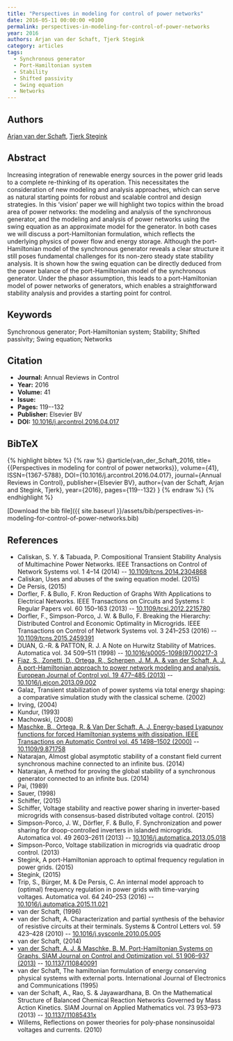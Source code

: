 ```yaml
---
title: "Perspectives in modeling for control of power networks"
date: 2016-05-11 00:00:00 +0100
permalink: perspectives-in-modeling-for-control-of-power-networks
year: 2016
authors: Arjan van der Schaft, Tjerk Stegink
category: articles
tags:
  - Synchronous generator
  - Port-Hamiltonian system
  - Stability
  - Shifted passivity
  - Swing equation
  - Networks
---
```

 
## Authors
[Arjan van der Schaft](authors/arjan-van-der-schaft), [Tjerk Stegink](authors/tjerk-w-stegink)
 
## Abstract
Increasing integration of renewable energy sources in the power grid leads to a complete re-thinking of its operation. This necessitates the consideration of new modeling and analysis approaches, which can serve as natural starting points for robust and scalable control and design strategies. In this ‘vision’ paper we will highlight two topics within the broad area of power networks: the modeling and analysis of the synchronous generator, and the modeling and analysis of power networks using the swing equation as an approximate model for the generator. In both cases we will discuss a port-Hamiltonian formulation, which reflects the underlying physics of power flow and energy storage. Although the port-Hamiltonian model of the synchronous generator reveals a clear structure it still poses fundamental challenges for its non-zero steady state stability analysis. It is shown how the swing equation can be directly deduced from the power balance of the port-Hamiltonian model of the synchronous generator. Under the phasor assumption, this leads to a port-Hamiltonian model of power networks of generators, which enables a straightforward stability analysis and provides a starting point for control.
 
## Keywords
Synchronous generator; Port-Hamiltonian system; Stability; Shifted passivity; Swing equation; Networks
 
## Citation
- **Journal:** Annual Reviews in Control
- **Year:** 2016
- **Volume:** 41
- **Issue:** 
- **Pages:** 119--132
- **Publisher:** Elsevier BV
- **DOI:** [10.1016/j.arcontrol.2016.04.017](https://doi.org/10.1016/j.arcontrol.2016.04.017)
 
## BibTeX
{% highlight bibtex %}
{% raw %}
@article{van_der_Schaft_2016,
  title={{Perspectives in modeling for control of power networks}},
  volume={41},
  ISSN={1367-5788},
  DOI={10.1016/j.arcontrol.2016.04.017},
  journal={Annual Reviews in Control},
  publisher={Elsevier BV},
  author={van der Schaft, Arjan and Stegink, Tjerk},
  year={2016},
  pages={119--132}
}
{% endraw %}
{% endhighlight %}
 
[Download the bib file]({{ site.baseurl }}/assets/bib/perspectives-in-modeling-for-control-of-power-networks.bib)
 
## References
- Caliskan, S. Y. & Tabuada, P. Compositional Transient Stability Analysis of Multimachine Power Networks. IEEE Transactions on Control of Network Systems vol. 1 4–14 (2014) -- [10.1109/tcns.2014.2304868](https://doi.org/10.1109/tcns.2014.2304868)
- Caliskan, Uses and abuses of the swing equation model. (2015)
- De Persis, (2015)
- Dorfler, F. & Bullo, F. Kron Reduction of Graphs With Applications to Electrical Networks. IEEE Transactions on Circuits and Systems I: Regular Papers vol. 60 150–163 (2013) -- [10.1109/tcsi.2012.2215780](https://doi.org/10.1109/tcsi.2012.2215780)
- Dorfler, F., Simpson-Porco, J. W. & Bullo, F. Breaking the Hierarchy: Distributed Control and Economic Optimality in Microgrids. IEEE Transactions on Control of Network Systems vol. 3 241–253 (2016) -- [10.1109/tcns.2015.2459391](https://doi.org/10.1109/tcns.2015.2459391)
- DUAN, G.-R. & PATTON, R. J. A Note on Hurwitz Stability of Matrices. Automatica vol. 34 509–511 (1998) -- [10.1016/s0005-1098(97)00217-3](https://doi.org/10.1016/s0005-1098(97)00217-3)
- [Fiaz, S., Zonetti, D., Ortega, R., Scherpen, J. M. A. & van der Schaft, A. J. A port-Hamiltonian approach to power network modeling and analysis. European Journal of Control vol. 19 477–485 (2013)](a-port-hamiltonian-approach-to-power-network-modeling-and-analysis) -- [10.1016/j.ejcon.2013.09.002](https://doi.org/10.1016/j.ejcon.2013.09.002)
- Galaz, Transient stabilization of power systems via total energy shaping: a comparative simulation study with the classical scheme. (2002)
- Irving, (2004)
- Kundur, (1993)
- Machowski, (2008)
- [Maschke, B., Ortega, R. & Van Der Schaft, A. J. Energy-based Lyapunov functions for forced Hamiltonian systems with dissipation. IEEE Transactions on Automatic Control vol. 45 1498–1502 (2000)](energy-based-lyapunov-functions-for-forced-hamiltonian-systems-with-dissipation) -- [10.1109/9.871758](https://doi.org/10.1109/9.871758)
- Natarajan, Almost global asymptotic stability of a constant field current synchronous machine connected to an infinite bus. (2014)
- Natarajan, A method for proving the global stability of a synchronous generator connected to an infinite bus. (2014)
- Pai, (1989)
- Sauer, (1998)
- Schiffer, (2015)
- Schiffer, Voltage stability and reactive power sharing in inverter-based microgrids with consensus-based distributed voltage control. (2015)
- Simpson-Porco, J. W., Dörfler, F. & Bullo, F. Synchronization and power sharing for droop-controlled inverters in islanded microgrids. Automatica vol. 49 2603–2611 (2013) -- [10.1016/j.automatica.2013.05.018](https://doi.org/10.1016/j.automatica.2013.05.018)
- Simpson-Porco, Voltage stabilization in microgrids via quadratic droop control. (2013)
- Stegink, A port-Hamiltonian approach to optimal frequency regulation in power grids. (2015)
- Stegink, (2015)
- Trip, S., Bürger, M. & De Persis, C. An internal model approach to (optimal) frequency regulation in power grids with time-varying voltages. Automatica vol. 64 240–253 (2016) -- [10.1016/j.automatica.2015.11.021](https://doi.org/10.1016/j.automatica.2015.11.021)
- van der Schaft, (1996)
- van der Schaft, A. Characterization and partial synthesis of the behavior of resistive circuits at their terminals. Systems &amp; Control Letters vol. 59 423–428 (2010) -- [10.1016/j.sysconle.2010.05.005](https://doi.org/10.1016/j.sysconle.2010.05.005)
- van der Schaft, (2014)
- [van der Schaft, A. J. & Maschke, B. M. Port-Hamiltonian Systems on Graphs. SIAM Journal on Control and Optimization vol. 51 906–937 (2013)](port-hamiltonian-systems-on-graphs) -- [10.1137/110840091](https://doi.org/10.1137/110840091)
- van der Schaft, The hamiltonian formulation of energy conserving physical systems with external ports. International Journal of Electronics and Communications (1995)
- van der Schaft, A., Rao, S. & Jayawardhana, B. On the Mathematical Structure of Balanced Chemical Reaction Networks Governed by Mass Action Kinetics. SIAM Journal on Applied Mathematics vol. 73 953–973 (2013) -- [10.1137/11085431x](https://doi.org/10.1137/11085431x)
- Willems, Reflections on power theories for poly-phase nonsinusoidal voltages and currents. (2010)

